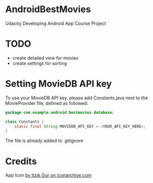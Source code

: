# AndroidBestMovies

Udacity Developing Android App Course Project

# TODO

* create detailed view for movies
* create settings for sorting

# Setting MovieDB API key

To use your MovieDB API key, please add Constants.java next to the MovieProvider file, defined as followed:

```java
package com.example.android.bestmovies.database;

class Constants {
    static final String MOVIEDB_API_KEY = <YOUR_API_KEY_HERE>;
}
```

The file is already added to .gitignore

# Credits

App Icon [by Itzik Gur on iconarchive.com](http://www.iconarchive.com/show/my-seven-icons-by-itzikgur/Movies-Oscar-icon.html)